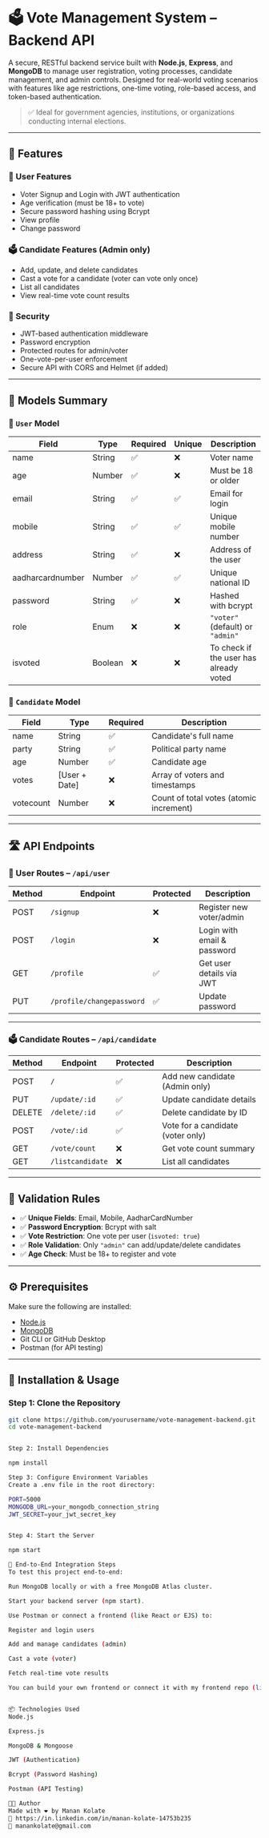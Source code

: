 # 🗳️ Vote Management System – Backend API

A secure, RESTful backend service built with **Node.js**, **Express**, and **MongoDB** to manage user registration, voting processes, candidate management, and admin controls. Designed for real-world voting scenarios with features like age restrictions, one-time voting, role-based access, and token-based authentication.

> ✅ Ideal for government agencies, institutions, or organizations conducting internal elections.

---

## 📌 Features

### 👤 User Features
- Voter Signup and Login with JWT authentication
- Age verification (must be 18+ to vote)
- Secure password hashing using Bcrypt
- View profile
- Change password

### 🗳️ Candidate Features (Admin only)
- Add, update, and delete candidates
- Cast a vote for a candidate (voter can vote only once)
- List all candidates
- View real-time vote count results

### 🔐 Security
- JWT-based authentication middleware
- Password encryption
- Protected routes for admin/voter
- One-vote-per-user enforcement
- Secure API with CORS and Helmet (if added)

---

## 🧠 Models Summary

### 📄 `User` Model

| Field              | Type     | Required | Unique | Description                             |
|-------------------|----------|----------|--------|-----------------------------------------|
| name              | String   | ✅       | ❌     | Voter name                              |
| age               | Number   | ✅       | ❌     | Must be 18 or older                     |
| email             | String   | ✅       | ✅     | Email for login                         |
| mobile            | String   | ✅       | ✅     | Unique mobile number                    |
| address           | String   | ✅       | ❌     | Address of the user                     |
| aadharcardnumber  | Number   | ✅       | ✅     | Unique national ID                      |
| password          | String   | ✅       | ❌     | Hashed with bcrypt                      |
| role              | Enum     | ❌       | ❌     | `"voter"` (default) or `"admin"`        |
| isvoted           | Boolean  | ❌       | ❌     | To check if the user has already voted  |

### 📄 `Candidate` Model

| Field      | Type              | Required | Description                              |
|-----------|-------------------|----------|------------------------------------------|
| name      | String            | ✅       | Candidate's full name                    |
| party     | String            | ✅       | Political party name                     |
| age       | Number            | ✅       | Candidate age                            |
| votes     | [User + Date]     | ❌       | Array of voters and timestamps           |
| votecount | Number            | ❌       | Count of total votes (atomic increment) |

---

## 🛣️ API Endpoints

### 🔐 User Routes – `/api/user`

| Method | Endpoint                  | Protected | Description                      |
|--------|---------------------------|-----------|----------------------------------|
| POST   | `/signup`                | ❌        | Register new voter/admin         |
| POST   | `/login`                 | ❌        | Login with email & password      |
| GET    | `/profile`              | ✅        | Get user details via JWT         |
| PUT    | `/profile/changepassword` | ✅        | Update password                  |

---

### 🗳️ Candidate Routes – `/api/candidate`

| Method | Endpoint               | Protected | Description                                |
|--------|------------------------|-----------|--------------------------------------------|
| POST   | `/`                   | ✅        | Add new candidate (Admin only)             |
| PUT    | `/update/:id`         | ✅        | Update candidate details                   |
| DELETE | `/delete/:id`         | ✅        | Delete candidate by ID                     |
| POST   | `/vote/:id`           | ✅        | Vote for a candidate (voter only)          |
| GET    | `/vote/count`         | ❌        | Get vote count summary                     |
| GET    | `/listcandidate`      | ❌        | List all candidates                        |

---

## 🧪 Validation Rules

- ✅ **Unique Fields**: Email, Mobile, AadharCardNumber
- ✅ **Password Encryption**: Bcrypt with salt
- ✅ **Vote Restriction**: One vote per user (`isvoted: true`)
- ✅ **Role Validation**: Only `"admin"` can add/update/delete candidates
- ✅ **Age Check**: Must be 18+ to register and vote

---

## ⚙️ Prerequisites

Make sure the following are installed:

- [Node.js](https://nodejs.org/)
- [MongoDB](https://www.mongodb.com/)
- Git CLI or GitHub Desktop
- Postman (for API testing)

---

## 🚀 Installation & Usage

### Step 1: Clone the Repository

```bash
git clone https://github.com/yourusername/vote-management-backend.git
cd vote-management-backend


Step 2: Install Dependencies

npm install

Step 3: Configure Environment Variables
Create a .env file in the root directory:

PORT=5000
MONGODB_URL=your_mongodb_connection_string
JWT_SECRET=your_jwt_secret_key


Step 4: Start the Server

npm start

🔁 End-to-End Integration Steps
To test this project end-to-end:

Run MongoDB locally or with a free MongoDB Atlas cluster.

Start your backend server (npm start).

Use Postman or connect a frontend (like React or EJS) to:

Register and login users

Add and manage candidates (admin)

Cast a vote (voter)

Fetch real-time vote results

You can build your own frontend or connect it with my frontend repo (link here if available).


📦 Technologies Used
Node.js

Express.js

MongoDB & Mongoose

JWT (Authentication)

Bcrypt (Password Hashing)

Postman (API Testing)

🧑‍💻 Author
Made with ❤️ by Manan Kolate
🔗 https://in.linkedin.com/in/manan-kolate-14753b235
📧 manankolate@gmail.com

